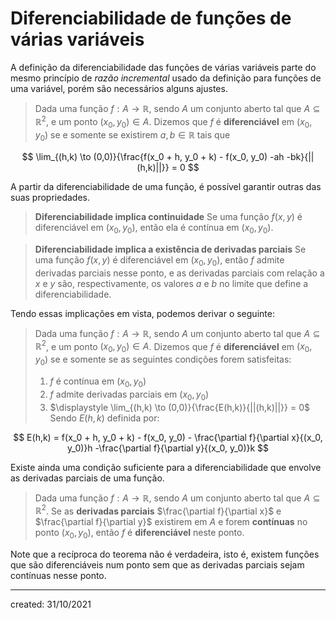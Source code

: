 # Diferenciabilidade de funções de várias variáveis
A definição da diferenciabilidade das funções de várias variáveis parte do mesmo princípio de *razão incremental* usado da definição para funções de uma variável, porém são necessários alguns ajustes.

> Dada uma função $f: A \to \mathbb{R}$, sendo $A$ um conjunto aberto tal que $A \subseteq \mathbb{R}^2$, e um ponto $(x_0, y_0) \in A$. Dizemos que $f$ é **diferenciável** em $(x_0, y_0)$ se e somente se existirem $a, b \in \mathbb{R}$ tais que

$$
\lim_{(h,k) \to (0,0)}{\frac{f(x_0 + h, y_0 + k) - f(x_0, y_0) -ah -bk}{||(h,k)||}} = 0
$$

A partir da diferenciabilidade de uma função, é possível garantir outras das suas propriedades.

> **Diferenciabilidade implica continuidade**
> Se uma função $f(x,y)$ é diferenciável em $(x_0, y_0)$, então ela é contínua em $(x_0, y_0)$.

> **Diferenciabilidade implica a existência de derivadas parciais**
> Se uma função $f(x,y)$ é diferenciável em $(x_0, y_0)$, então $f$ admite derivadas parciais nesse ponto, e as derivadas parciais com relação a $x$ e $y$ são, respectivamente, os valores $a$ e $b$ no limite que define a diferenciabilidade.

Tendo essas implicações em vista, podemos derivar o seguinte:

> Dada uma função $f: A \to \mathbb{R}$, sendo $A$ um conjunto aberto tal que $A \subseteq \mathbb{R}^2$, e um ponto $(x_0, y_0) \in A$. Dizemos que $f$ é **diferenciável** em $(x_0, y_0)$ se e somente se as seguintes condições forem satisfeitas:
> 1. $f$ é contínua em $(x_0, y_0)$
> 2. $f$ admite derivadas parciais em $(x_0, y_0)$
> 3. $\displaystyle \lim_{(h,k) \to (0,0)}{\frac{E(h,k)}{||(h,k)||}} = 0$
> Sendo $E(h,k)$ definida por:

$$
E(h,k) = f(x_0 + h, y_0 + k) - f(x_0, y_0) - \frac{\partial f}{\partial x}{(x_0, y_0)}h -\frac{\partial f}{\partial y}{(x_0, y_0)}k
$$

Existe ainda uma condição suficiente para a diferenciabilidade que envolve as derivadas parciais de uma função.

> Dada uma função $f: A \to \mathbb{R}$, sendo $A$ um conjunto aberto tal que $A \subseteq \mathbb{R}^2$. Se as **derivadas parciais** $\frac{\partial f}{\partial x}$ e $\frac{\partial f}{\partial y}$ existirem em $A$ e forem **contínuas** no ponto $(x_0, y_0)$, então $f$ é **diferenciável** neste ponto.

Note que a recíproca do teorema não é verdadeira, isto é, existem funções que são diferenciáveis num ponto sem que as derivadas parciais sejam contínuas nesse ponto.

---

created: 31/10/2021

